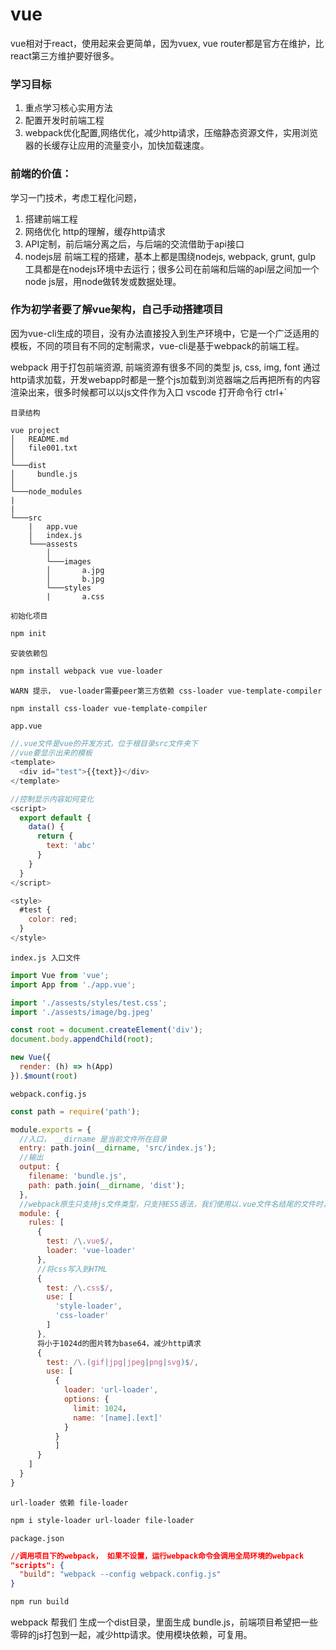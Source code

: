 # vue

vue相对于react，使用起来会更简单，因为vuex, vue router都是官方在维护，比react第三方维护要好很多。
### 学习目标
1. 重点学习核心实用方法
2. 配置开发时前端工程
3. webpack优化配置,网络优化，减少http请求，压缩静态资源文件，实用浏览器的长缓存让应用的流量变小，加快加载速度。

### 前端的价值：
学习一门技术，考虑工程化问题，
1. 搭建前端工程
2. 网络优化 http的理解，缓存http请求
3. API定制，前后端分离之后，与后端的交流借助于api接口
4. nodejs层 前端工程的搭建，基本上都是围绕nodejs, webpack, grunt, gulp 工具都是在nodejs环境中去运行；很多公司在前端和后端的api层之间加一个node js层，用node做转发或数据处理。

### 作为初学者要了解vue架构，自己手动搭建项目
因为vue-cli生成的项目，没有办法直接投入到生产环境中，它是一个广泛适用的模板，不同的项目有不同的定制需求，vue-cli是基于webpack的前端工程。

webpack 用于打包前端资源, 前端资源有很多不同的类型 js, css, img, font 通过http请求加载，开发webapp时都是一整个js加载到浏览器端之后再把所有的内容渲染出来，很多时候都可以以js文件作为入口
vscode 打开命令行 ctrl+`

`目录结构`
```
vue project
│   README.md
│   file001.txt    
│
└───dist
│     bundle.js
│   
└───node_modules
|     
|
└───src
    |   app.vue
    │   index.js
    └───assests
        │   
        └───images
        │       a.jpg
        │       b.jpg
        └───styles
        |       a.css
```

`初始化项目`
```sh
npm init 
```
`安装依赖包`
```sh
npm install webpack vue vue-loader
```
`WARN 提示， vue-loader需要peer第三方依赖 css-loader vue-template-compiler`
```sh
npm install css-loader vue-template-compiler
```

`app.vue`
```js
//.vue文件是vue的开发方式，位于根目录src文件夹下
//vue要显示出来的模板
<template>
  <div id="test">{{text}}</div>
</template>

//控制显示内容如何变化
<script>
  export default {
    data() {
      return {
        text: 'abc'
      }
    }
  }
</script>

<style>
  #test {
    color: red;
  }
</style>
```

`index.js 入口文件` 
```js
import Vue from 'vue';
import App from './app.vue';

import './assests/styles/test.css';
import './assests/image/bg.jpeg'

const root = document.createElement('div');
document.body.appendChild(root);

new Vue({
  render: (h) => h(App)
}).$mount(root)
```

`webpack.config.js`
```js
const path = require('path');

module.exports = {
  //入口， __dirname 是当前文件所在目录
  entry: path.join(__dirname, 'src/index.js');
  //输出
  output: {
    filename: 'bundle.js',
    path: path.join(__dirname, 'dist');
  },
  //webpack原生只支持js文件类型，只支持ES5语法，我们使用以.vue文件名结尾的文件时，需要为其指定loader
  module: {
    rules: [
      {
        test: /\.vue$/,
        loader: 'vue-loader'
      },
      //将css写入到HTML
      {
        test: /\.css$/,
        use: [
          'style-loader',
          'css-loader'
        ]
      },
      将小于1024d的图片转为base64，减少http请求
      {
        test: /\.(gif|jpg|jpeg|png|svg)$/,
        use: [
          {
            loader: 'url-loader',
            options: {
              limit: 1024，
              name: '[name].[ext]'
            }
          }
          ]
      }
    ]
  }
}
```

`url-loader 依赖 file-loader`
```sh 
npm i style-loader url-loader file-loader
```

`package.json`
```json
//调用项目下的webpack， 如果不设置，运行webpack命令会调用全局环境的webpack
"scripts": {
  "build": "webpack --config webpack.config.js"
}
```

```sh
npm run build
```

webpack 帮我们 生成一个dist目录，里面生成 bundle.js，前端项目希望把一些零碎的js打包到一起，减少http请求。使用模块依赖，可复用。